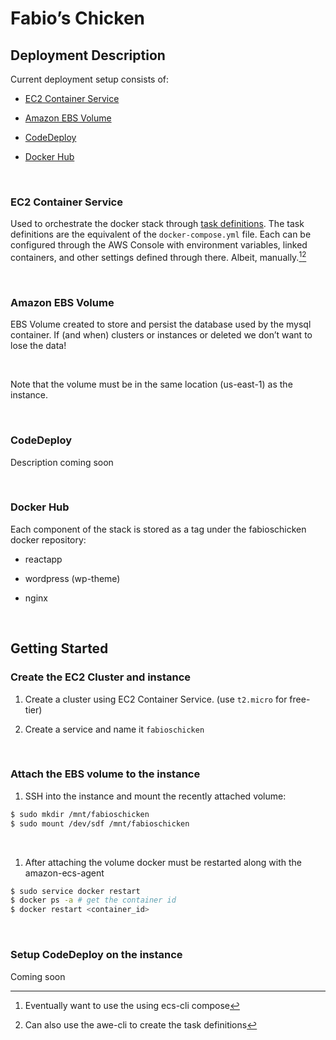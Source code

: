 Fabio’s Chicken
===============

Deployment Description
----------------------

Current deployment setup consists of:

-   [EC2 Container
    Service](http://docs.aws.amazon.com/AmazonECS/latest/developerguide/ECS_GetStarted.html)

-   [Amazon EBS
    Volume](http://docs.aws.amazon.com/AWSEC2/latest/UserGuide/EBSVolumes.html)

-   [CodeDeploy](http://docs.aws.amazon.com/codedeploy/latest/userguide/getting-started-codedeploy.html)

-   [Docker Hub](https://hub.docker.com/r/larsson719/fabioschicken/tags/)

 

### EC2 Container Service

Used to orchestrate the docker stack through [task
definitions](http://docs.aws.amazon.com/AmazonECS/latest/developerguide/task_definitions.html).
The task definitions are the equivalent of the `docker-compose.yml` file. Each
can be configured through the AWS Console with environment variables, linked
containers, and other settings defined through there. Albeit, manually.[^1][^2]

[^1]: Eventually want to use the using ecs-cli compose

[^2]: Can also use the awe-cli to create the task definitions

 

### Amazon EBS Volume

EBS Volume created to store and persist the database used by the mysql
container. If (and when) clusters or instances or deleted we don’t want to lose
the data!

 

Note that the volume must be in the same location (us-east-1) as the instance.

 

### CodeDeploy

Description coming soon

 

### Docker Hub

Each component of the stack is stored as a tag under the fabioschicken docker
repository:

-   reactapp

-   wordpress (wp-theme)

-   nginx

 

Getting Started
---------------

### Create the EC2 Cluster and instance

1.  Create a cluster using EC2 Container Service. (use `t2.micro` for free-tier)

2.  Create a service and name it `fabioschicken`

 

### Attach the EBS volume to the instance

1.  SSH into the instance and mount the recently attached volume:

~~~~~~~~~~~~~~~~~~~~~~~~~~~~~~~~~~~~~~~~~~~~~~~~~~~~~~~~~~~~~~~~~~~~~~~~~~~ bash
$ sudo mkdir /mnt/fabioschicken
$ sudo mount /dev/sdf /mnt/fabioschicken
~~~~~~~~~~~~~~~~~~~~~~~~~~~~~~~~~~~~~~~~~~~~~~~~~~~~~~~~~~~~~~~~~~~~~~~~~~~~~~~~

 

1.  After attaching the volume docker must be restarted along with the
    amazon-ecs-agent

~~~~~~~~~~~~~~~~~~~~~~~~~~~~~~~~~~~~~~~~~~~~~~~~~~~~~~~~~~~~~~~~~~~~~~~~~~~ bash
$ sudo service docker restart
$ docker ps -a # get the container id
$ docker restart <container_id>
~~~~~~~~~~~~~~~~~~~~~~~~~~~~~~~~~~~~~~~~~~~~~~~~~~~~~~~~~~~~~~~~~~~~~~~~~~~~~~~~

 

### Setup CodeDeploy on the instance

Coming soon
